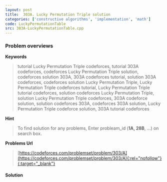 ```yaml
---
layout: post
title:  303A. Lucky Permutation Triple solution
categories: ['constructive algorithms', 'implementation', 'math']
code: LuckyPermutationTable
src: 303A-LuckyPermutationTable.cpp
---
```

### **Problem overviews**

**Keywords**
> tutorial Lucky Permutation Triple codeforces, tutorial 303A codeforces, codeforces Lucky Permutation Triple solution, codeforces solution 303A, 303A codeforces tutorial, solution 303A codeforces, codeforces solution Lucky Permutation Triple, Lucky Permutation Triple codeforces tutorial, Lucky Permutation Triple tutorial codeforces, solution codeforces Lucky Permutation Triple, solution Lucky Permutation Triple codeforces, 303A codeforce solution, solution codeforces 303A, codeforces 303A solution, Lucky Permutation Triple codeforce solution, 303A tutorial codeforces

**Hint**
> To find solution for any problems, Enter probleam_id (**1A, 28B**, ...) on search box. 

**Problems Url**
> [https://codeforces.com/problemset/problem/303/A](https://codeforces.com/problemset/problem/303/A){:rel="nofollow"}{:target="_blank"}

#### **Solution**



